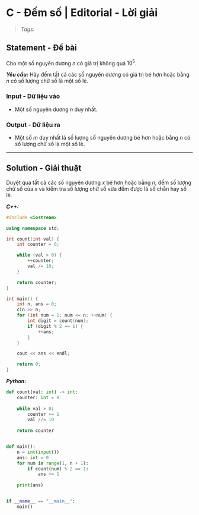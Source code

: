 
# C - Đếm số | Editorial - Lời giải

> *Tags:*

## Statement - Đề bài

Cho một số nguyên dương $n$ có giá trị không quá $10^5$.

***Yêu cầu:*** Hãy đếm tất cả các số nguyên dương có giá trị bé hơn hoặc bằng $n$ có số lượng chữ số là một số lẻ.

### Input - Dữ liệu vào

- Một số nguyên dương $n$ duy nhất.

### Output - Dữ liệu ra

- Một số $m$ duy nhất là số lượng số nguyên dương bé hơn hoặc bằng $n$ có số lượng chữ số là một số lẻ.

---

## Solution - Giải thuật

Duyệt qua tất cả các số nguyên dương $x$ bé hơn hoặc bằng $n$, đếm số lượng chữ số của $x$ và kiểm tra số lượng chữ số vừa đếm được là số chẵn hay số lẻ.

***C++:***

```cpp
#include <iostream>

using namespace std;

int count(int val) {
    int counter = 0;

    while (val > 0) {
        ++counter;
        val /= 10;
    }

    return counter;
}

int main() {
    int n, ans = 0;
    cin >> n;
    for (int num = 1; num <= n; ++num) {
        int digit = count(num);
        if (digit % 2 == 1) {
            ++ans;
        }
    }

    cout << ans << endl;

    return 0;
}
```

***Python:***

```py
def count(val: int) -> int:
    counter: int = 0
    
    while val > 0:
        counter += 1
        val //= 10
    
    return counter


def main():
    n = int(input())
    ans: int = 0
    for num in range(1, n + 1):
        if count(num) % 2 == 1:
            ans += 1
    
    print(ans)


if __name__ == "__main__":
    main()
```